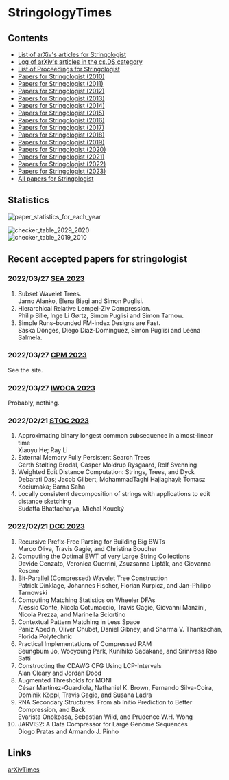# StringologyTimes


## Contents
- [List of arXiv's articles for Stringologist](https://stringologytimes.github.io/StringologyTimes/docs/output/arxiv_list)
- [Log of arXiv's articles in the cs.DS category](https://stringologytimes.github.io/StringologyTimes/docs/output/weekly_arxiv_top)
- [List of Proceedings for Stringologist](https://stringologytimes.github.io/StringologyTimes/docs/output/list_of_proceedings)
- [Papers for Stringologist (2010)](https://stringologytimes.github.io/StringologyTimes/docs/output/list_2010)
- [Papers for Stringologist (2011)](https://stringologytimes.github.io/StringologyTimes/docs/output/list_2011)
- [Papers for Stringologist (2012)](https://stringologytimes.github.io/StringologyTimes/docs/output/list_2012)
- [Papers for Stringologist (2013)](https://stringologytimes.github.io/StringologyTimes/docs/output/list_2013)
- [Papers for Stringologist (2014)](https://stringologytimes.github.io/StringologyTimes/docs/output/list_2014)
- [Papers for Stringologist (2015)](https://stringologytimes.github.io/StringologyTimes/docs/output/list_2015)
- [Papers for Stringologist (2016)](https://stringologytimes.github.io/StringologyTimes/docs/output/list_2016)
- [Papers for Stringologist (2017)](https://stringologytimes.github.io/StringologyTimes/docs/output/list_2017)
- [Papers for Stringologist (2018)](https://stringologytimes.github.io/StringologyTimes/docs/output/list_2018)
- [Papers for Stringologist (2019)](https://stringologytimes.github.io/StringologyTimes/docs/output/list_2019)
- [Papers for Stringologist (2020)](https://stringologytimes.github.io/StringologyTimes/docs/output/list_2020)
- [Papers for Stringologist (2021)](https://stringologytimes.github.io/StringologyTimes/docs/output/list_2021)
- [Papers for Stringologist (2022)](https://stringologytimes.github.io/StringologyTimes/docs/output/list_2022)
- [Papers for Stringologist (2023)](https://stringologytimes.github.io/StringologyTimes/docs/output/list_2023)
- [All papers for Stringologist](https://stringologytimes.github.io/StringologyTimes/docs/output/complete_list)

## Statistics

![paper_statistics_for_each_year](https://stringologytimes.github.io/StringologyTimes/docs/output/paper_statistics_for_each_year.png)

![checker_table_2029_2020](https://stringologytimes.github.io/StringologyTimes/docs/output/checker_table_2029_2020.png)  
![checker_table_2019_2010](https://stringologytimes.github.io/StringologyTimes/docs/output/checker_table_2019_2010.png)  


## Recent accepted papers for stringologist

### 2022/03/27 [SEA 2023](https://cpm2023.u-pem.fr/accepted.html)
1. Subset Wavelet Trees.  
Jarno Alanko, Elena Biagi and Simon Puglisi.  
2. Hierarchical Relative Lempel-Ziv Compression.  
Philip Bille, Inge Li Gørtz, Simon Puglisi and Simon Tarnow.  
3. Simple Runs-bounded FM-index Designs are Fast.  
Saska Dönges, Diego Díaz-Domínguez, Simon Puglisi and Leena Salmela.  


### 2022/03/27 [CPM 2023](https://cpm2023.u-pem.fr/accepted.html)
See the site.  

### 2022/03/27 [IWOCA 2023](https://iwoca2023.csie.ncku.edu.tw/accepted-papers/)
Probably, nothing.  

### 2022/02/21 [STOC 2023](http://acm-stoc.org/stoc2023/accepted.html)
1. Approximating binary longest common subsequence in almost-linear time  
Xiaoyu He; Ray Li   
2. External Memory Fully Persistent Search Trees  
Gerth Stølting Brodal, Casper Moldrup Rysgaard, Rolf Svenning  
3. Weighted Edit Distance Computation: Strings, Trees, and Dyck  
Debarati Das; Jacob Gilbert, MohammadTaghi Hajiaghayi; Tomasz Kociumaka; Barna Saha  
4. Locally consistent decomposition of strings with applications to edit distance sketching  
Sudatta Bhattacharya, Michal Koucký  

### 2022/02/21 [DCC 2023](https://www.cs.brandeis.edu/~dcc/Programs/Program2023.pdf)

1. Recursive Prefix-Free Parsing for Building Big BWTs  
Marco Oliva, Travis Gagie, and Christina Boucher  
2. Computing the Optimal BWT of very Large String Collections  
Davide Cenzato, Veronica Guerrini, Zsuzsanna Lipták, and Giovanna Rosone  
3. Bit-Parallel (Compressed) Wavelet Tree Construction  
Patrick Dinklage, Johannes Fischer, Florian Kurpicz, and Jan-Philipp Tarnowski  
4. Computing Matching Statistics on Wheeler DFAs  
Alessio Conte, Nicola Cotumaccio, Travis Gagie, Giovanni Manzini, Nicola Prezza, and Marinella Sciortino  
5. Contextual Pattern Matching in Less Space  
Paniz Abedin, Oliver Chubet, Daniel Gibney, and Sharma V. Thankachan, Florida Polytechnic  
6. Practical Implementations of Compressed RAM  
Seungbum Jo, Wooyoung Park, Kunihiko Sadakane, and Srinivasa Rao Satti  
7. Constructing the CDAWG CFG Using LCP-Intervals  
Alan Cleary and Jordan Dood  
8. Augmented Thresholds for MONI  
César Martínez-Guardiola, Nathaniel K. Brown, Fernando Silva-Coira, Dominik Köppl, Travis Gagie, and Susana Ladra  
9. RNA Secondary Structures: From ab Initio Prediction to Better Compression, and Back  
Evarista Onokpasa, Sebastian Wild, and Prudence W.H. Wong  
10. JARVIS2: A Data Compressor for Large Genome Sequences  
Diogo Pratas and Armando J. Pinho  



## Links
[arXivTimes](https://github.com/arXivTimes/arXivTimes)